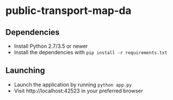 public-transport-map-da
=======================
## Dependencies
 - Install Python 2.7/3.5 or newer
 - Install the dependencies with `pip install -r requirements.txt`

## Launching
 - Launch the application by running `python app.py`
 - Visit http://localhost:42523 in your preferred browser